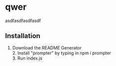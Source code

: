 # qwer
asdfasdfasdfasdf
## Installation
1. Download the README Generator<br /> 2. Install "prompter" by typing in npm i prompter<br /> 3. Run index.js
